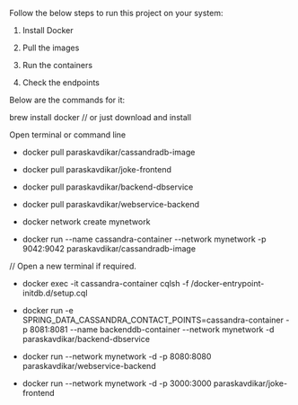 Follow the below steps to run this project on your system:

1) Install Docker

2) Pull the images

3) Run the containers

4) Check the endpoints


Below are the commands for it:

brew install docker         // or just download and install

Open terminal or command line

- docker pull paraskavdikar/cassandradb-image      

- docker pull paraskavdikar/joke-frontend     

- docker pull paraskavdikar/backend-dbservice     

- docker pull paraskavdikar/webservice-backend     

- docker network create mynetwork

- docker run --name cassandra-container --network mynetwork -p 9042:9042 paraskavdikar/cassandradb-image

// Open a new terminal if required.

- docker exec -it cassandra-container cqlsh -f /docker-entrypoint-initdb.d/setup.cql

- docker run -e SPRING_DATA_CASSANDRA_CONTACT_POINTS=cassandra-container -p 8081:8081 --name backenddb-container --network mynetwork -d paraskavdikar/backend-dbservice

- docker run --network mynetwork -d -p 8080:8080 paraskavdikar/webservice-backend

- docker run --network mynetwork -d -p 3000:3000 paraskavdikar/joke-frontend     
